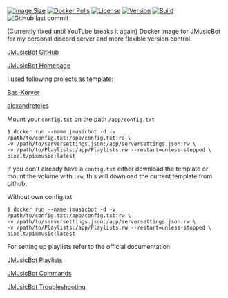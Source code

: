 [![Image Size](https://img.shields.io/docker/image-size/pixelt/jmusicbot?sort=semver&style=for-the-badge)](https://hub.docker.com/layers/pixelt/jmusicbot/latest/images/sha256:c37c0315014c85f7c069464fa5e0426d8585341c57b21c1a022fe6486387e776?context=explore)
[![Docker Pulls](https://img.shields.io/docker/pulls/pixelt/jmusicbot?style=for-the-badge)](https://hub.docker.com/r/pixelt/jmusicbot)
[![License](https://img.shields.io/github/license/UnpixeltGuard/pixmusic?style=for-the-badge)](https://github.com/UnpixeltGuard/pixmusic/blob/master/LICENSE)
[![Version](https://img.shields.io/docker/v/pixelt/jmusicbot/latest?style=for-the-badge)](https://hub.docker.com/r/pixelt/jmusicbot/tags)
[![Build](https://img.shields.io/github/workflow/status/UnpixeltGuard/pixmusic/Build%20latest%20docker%20image%20for%20JMusicBot?style=for-the-badge)](https://github.com/UnpixeltGuard/pixmusic/actions/workflows/main.yml)
![GitHub last commit](https://img.shields.io/github/last-commit/UnpixeltGuard/pixmusic?style=for-the-badge)

(Currently fixed until YouTube breaks it again)
Docker image for JMusicBot for my personal discord server and more flexible version control. 

[JMusicBot GitHub](https://github.com/jagrosh/MusicBot)

[JMusicBot Homepage](https://jmusicbot.com/)

I used following projects as template:

[Bas-Korver](https://github.com/Bas-Korver/docker-jmusicbot)

[alexandreteles](https://github.com/alexandreteles/jmusicbot-docker)


Mount your `config.txt` on the path `/app/config.txt`

```
$ docker run --name jmusicbot -d -v /path/to/config.txt:/app/config.txt:ro \
-v /path/to/serversettings.json:/app/serversettings.json:rw \
-v /path/to/Playlists:/app/Playlists:rw --restart=unless-stopped \
pixelt/pixmusic:latest
```

If you don't already have a `config.txt` either download the template or mount the volume with `:rw`,
this will download the current template from github.

Without own config.txt
```
$ docker run --name jmusicbot -d -v /path/to/config.txt:/app/config.txt:rw \
-v /path/to/serversettings.json:/app/serversettings.json:rw \
-v /path/to/Playlists:/app/Playlists:rw --restart=unless-stopped \
pixelt/pixmusic:latest
```

For setting up playlists refer to the official documentation

[JMusicBot Playlists](https://jmusicbot.com/playlists/)

[JMusicBot Commands](https://jmusicbot.com/commands/)

[JMusicBot Troubleshooting](https://jmusicbot.com/troubleshooting/)
